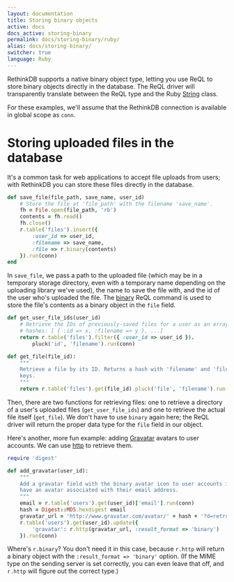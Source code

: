 ```yaml
---
layout: documentation
title: Storing binary objects
active: docs
docs_active: storing-binary
permalink: docs/storing-binary/ruby/
alias: docs/storing-binary/
switcher: true
language: Ruby
---
```


RethinkDB supports a native binary object type, letting you use ReQL to store binary objects directly in the database. The ReQL driver will transparently translate between the ReQL type and the Ruby [String](http://www.ruby-doc.org/core/String.html) class.

For these examples, we'll assume that the RethinkDB connection is available in global scope as `conn`.

# Storing uploaded files in the database

It's a common task for web applications to accept file uploads from users; with RethinkDB you can store these files directly in the database.

```rb
def save_file(file_path, save_name, user_id)
    # Store the file at 'file_path' with the filename 'save_name'.
    fh = File.open(file_path, 'rb')
    contents = fh.read()
    fh.close()
    r.table('files').insert({
        :user_id => user_id,
        :filename => save_name,
        :file => r.binary(contents)
    }).run(conn)
end
```
In `save_file`, we pass a path to the uploaded file (which may be in a temporary storage directory, even with a temporary name depending on the uploading library we've used), the name to save the file with, and the id of the user who's uploaded the file. The [binary](/api/ruby/binary) ReQL command is used to store the file's contents as a binary object in the `file` field.

```rb
def get_user_file_ids(user_id)
    # Retrieve the IDs of previously-saved files for a user as an array of
    # hashes: [ { :id => x, :filename => y }, ...]
    return r.table('files').filter({ :user_id => user_id }).
        pluck('id', 'filename').run(conn)

def get_file(file_id):
    """
    Retrieve a file by its ID. Returns a hash with 'filename' and 'file'
    keys.
    """
    return r.table('files').get(file_id).pluck('file', 'filename').run(conn)
```

Then, there are two functions for retrieving files: one to retrieve a directory of a user's uploaded files (`get_user_file_ids`) and one to retrieve the actual file itself (`get_file`). We don't have to use `binary` again here; the ReQL driver will return the proper data type for the `file` field in our object.

Here's another, more fun example: adding [Gravatar](https://en.gravatar.com/site/implement/images/) avatars to user accounts. We can use [http](/api/ruby/http) to retrieve them.

```rb
require 'digest'

def add_gravatar(user_id):
    """
    Add a gravatar field with the binary avatar icon to user accounts if they
    have an avatar associated with their email address.
    """
    email = r.table('users').get(user_id)['email'].run(conn)
    hash = Digest::MD5.hexdigest email
    gravatar_url = 'http://www.gravatar.com/avatar/' + hash + '?d=retro'
    r.table('users').get(user_id).update({
        'gravatar': r.http(gravatar_url, :result_format => 'binary')
    }).run(conn)
```

Where's `r.binary`? You don't need it in this case, because `r.http` will return a binary object with the `:result_format => 'binary'` option. (If the MIME type on the sending server is set correctly, you can even leave that off, and `r.http` will figure out the correct type.)
